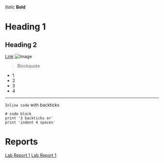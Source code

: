 *Italic*
**Bold**
# Heading 1
## Heading 2
[Link](https://dowhep.github.io/cse15l-lab-reports/index.html)
![Image](https://c.tenor.com/hTzv4T-zpjsAAAAM/hd-rick-rickroll-hd.gif)
> Blockquote
* 1
* 2
* 3
* 4
---
`Inline code` with backticks
```
# code block
print '3 backticks or'
print 'indent 4 spaces'
```
# Reports
[Lab Report 1](https://dowhep.github.io/cse15l-lab-reports/lab-report-1-week-2.html)
[Lab Report 1](lab-report-1-week-2.html)